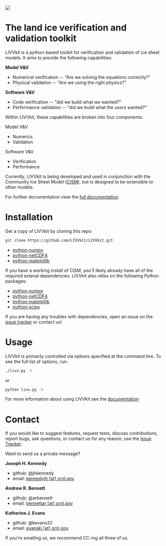 ![](https://raw.githubusercontent.com/wiki/LIVVkit/LIVVkit/imgs/livvkit.png)

  The land ice verification and validation toolkit
===============================================================================

LIVVkit is a python-based toolkit for verification and validation of ice sheet
models. It aims to provide the following capabilities:

**Model V&V**
* Numerical verification -- "Are we solving the equations correctly?"
* Physical validation -- "Are we using the right physics?"

**Software V&V**
* Code verification -- "did we build what *we* wanted?"
* Performance validation -- "did we build what the *users* wanted?"

Within LIVVkit, these capabilities are broken into four components:

Model V&V
* Numerics
* Validation

Software V&V
* Verification
* Performance

Currently, LIVVkit is being developed and used in conjunction with the
Community Ice Sheet Model
([CISM](http://oceans11.lanl.gov/cism/documentation.html)), but is designed to
be extensible to other models. 

For further documentation view the 
[full documentation](https://livvkit.github.io/Docs).

  Installation 
================
Get a copy of LIVVkit by cloning this repo:

```sh
git clone https://github.com/LIVVkit/LIVVkit.git
```


* [python-numpy](https://pypi.python.org/pypi/numpy/1.9.2) 
* [python-netCDF4](https://pypi.python.org/pypi/netCDF4) 
* [python-matplotlib](https://pypi.python.org/pypi/matplotlib/1.4.3)

If you have a working install of CISM, you'll likely already have all of the
required extenal dependencies.  LIVVkit also relies on the following Python
packages:

* [python-numpy](https://pypi.python.org/pypi/numpy/1.9.2) 
* [python-netCDF4](https://pypi.python.org/pypi/netCDF4) 
* [python-matplotlib](https://pypi.python.org/pypi/matplotlib/1.4.3)
* [python-scipy](https://pypi.python.org/pypi/scipy)

If you are having any troubles with dependencies, open an issue on the 
[issue tracker](https://github.com/LIVVkit/LIVVkit/issues) or contact us!


  Usage
==========
LIVVkit is primarily controlled via options specified at the command line.
To see the full list of options, run:

```sh
./livv.py -h
```

or 

```sh
python livv.py -h
```

For more information about using LIVVkit see the [documentation](https://livvkit.github.io/Docs)

  Contact
===========

If you would like to suggest features, request tests, discuss contributions,
report bugs, ask questions, or contact us for any reason, use the
[Issue Tracker](https://github.com/LIVVkit/LIVVkit/issues).

Want to send us a private message?

**Joseph H. Kennedy** 
* github: @jhkennedy
* email: <a href="mailto:kennedyjh@ornl.gov">kennedyjh [at] ornl.gov</a>

**Andrew R. Bennett**
* github: @arbennett
* email: <a href="mailto:bennettar@ornl.gov">bennettar [at] ornl.gov</a>

**Katherine J. Evans** 
* github: @kevans32
* email: <a href="mailto:evanskj@ornl.gov">evanskj [at] ornl.gov</a>

If you're emailing us, we recommend CC-ing all three of us. 

